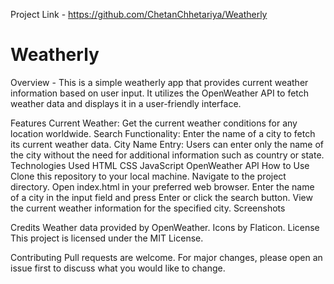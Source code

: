 Project Link - https://github.com/ChetanChhetariya/Weatherly
# Weatherly
Overview - This is a simple weatherly app that provides current weather information based on user input. It utilizes the OpenWeather API to fetch weather data and displays it in a user-friendly interface.

Features Current Weather: Get the current weather conditions for any location worldwide. Search Functionality: Enter the name of a city to fetch its current weather data. City Name Entry: Users can enter only the name of the city without the need for additional information such as country or state. Technologies Used HTML CSS JavaScript OpenWeather API How to Use Clone this repository to your local machine. Navigate to the project directory. Open index.html in your preferred web browser. Enter the name of a city in the input field and press Enter or click the search button. View the current weather information for the specified city. Screenshots

Credits Weather data provided by OpenWeather. Icons by Flaticon. License This project is licensed under the MIT License.

Contributing Pull requests are welcome. For major changes, please open an issue first to discuss what you would like to change.
